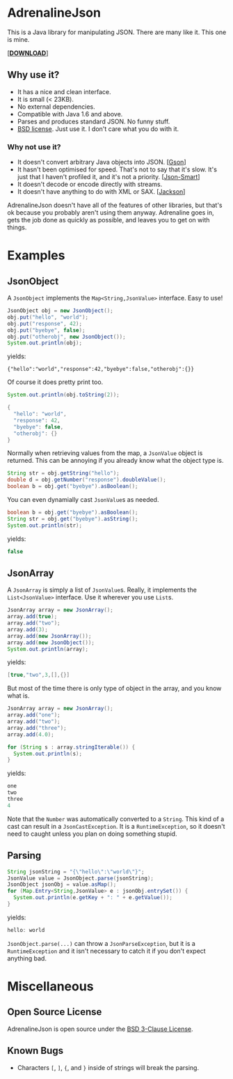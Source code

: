 # AdrenalineJson

This is a Java library for manipulating JSON. There are many like it. This one is mine.

[[**DOWNLOAD**](https://github.com/downloads/section6/AdrenalineJson/AdrenalineJson.jar)]

## Why use it?
 * It has a nice and clean interface.
 * It is small (< 23KB).
 * No external dependencies.
 * Compatible with Java 1.6 and above.
 * Parses and produces standard JSON. No funny stuff.
 * [BSD license](http://www.w3.org/Consortium/Legal/2008/03-bsd-license.html). Just use it. I don't care what you do with it.

### Why not use it?
  * It doesn't convert arbitrary Java objects into JSON. [[Gson](http://code.google.com/p/google-gson/)]
  * It hasn't been optimised for speed. That's not to say that it's slow. It's just that I haven't profiled it, and it's not a priority. [[Json-Smart](http://code.google.com/p/json-smart/)]
  * It doesn't decode or encode directly with streams.
  * It doesn't have anything to do with XML or SAX. [[Jackson](http://jackson.codehaus.org/)]

AdrenalineJson doesn't have all of the features of other libraries, but that's ok because you probably aren't using them anyway. Adrenaline goes in, gets the job done as quickly as possible, and leaves you to get on with things.


# Examples

## JsonObject

A `JsonObject` implements the `Map<String,JsonValue>` interface. Easy to use!

```Java
JsonObject obj = new JsonObject();
obj.put("hello", "world");
obj.put("response", 42);
obj.put("byebye", false);
obj.put("otherobj", new JsonObject());
System.out.println(obj);
```
yields:
```
{"hello":"world","response":42,"byebye":false,"otherobj":{}}
```
Of course it does pretty print too.
```Java
System.out.println(obj.toString(2));
```
```Java
{
  "hello": "world",
  "response": 42,
  "byebye": false,
  "otherobj": {}
}  
```

Normally when retrieving values from the map, a `JsonValue` object is returned. This can be annoying if you already know what the object type is.
```Java
String str = obj.getString("hello");
double d = obj.getNumber("response").doubleValue();
boolean b = obj.get("byebye").asBoolean();
```
You can even dynamially cast `JsonValue`s as needed.
```Java
boolean b = obj.get("byebye").asBoolean();
String str = obj.get("byebye").asString();
System.out.println(str);
```
yields:
```Java
false
```

## JsonArray

A `JsonArray` is simply a list of `JsonValue`s. Really, it implements the `List<JsonValue>` interface. Use it wherever you use `List`s.
```Java
JsonArray array = new JsonArray();
array.add(true);
array.add("two");
array.add(3);
array.add(new JsonArray());
array.add(new JsonObject());
System.out.println(array);
```
yields:
```Java
[true,"two",3,[],{}]
```

But most of the time there is only type of object in the array, and you know what is.
```Java
JsonArray array = new JsonArray();
array.add("one");
array.add("two");
array.add("three");
array.add(4.0);

for (String s : array.stringIterable()) {
  System.out.println(s);
}
```
yields:
```Java
one
two
three
4
```
Note that the `Number` was automatically converted to a `String`. This kind of a cast can result in a `JsonCastException`. It is a `RuntimeException`, so it doesn't need to caught unless you plan on doing something stupid.

## Parsing

```Java
String jsonString = "{\"hello\":\"world\"}";
JsonValue value = JsonObject.parse(jsonString);
JsonObject jsonObj = value.asMap();
for (Map.Entry<String,JsonValue> e : jsonObj.entrySet()) {
  System.out.println(e.getKey + ": " + e.getValue());
}
```
yields:
```Java
hello: world
```
`JsonObject.parse(...)` can throw a `JsonParseException`, but it is a `RuntimeException` and it isn't necessary to catch it if you don't expect anything bad.

# Miscellaneous

## Open Source License

AdrenalineJson is open source under the [BSD 3-Clause License](http://www.w3.org/Consortium/Legal/2008/03-bsd-license.html).

## Known Bugs
 * Characters `[`, `]`, `{`, and `}` inside of strings will break the parsing.